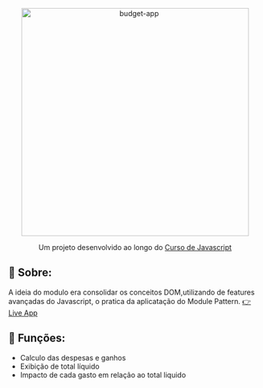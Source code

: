 <p align="center">
  <img alt="budget-app" src="https://i.imgur.com/yLOprtY.png" width="452">
</p>

<p align="center">
  Um projeto desenvolvido ao longo do <a href="https://www.udemy.com/course/the-complete-javascript-course/">Curso de Javascript</a>
</p>

## :book: Sobre:
A ideia do modulo era consolidar os conceitos DOM,utilizando de features avançadas do Javascript, o pratica da aplicatação do Module Pattern.
<a href="https://www.loom.com/share/dc0a4cbffc3346d8aa2fd98630155a46">:point_right: Live App</a>

## :rocket: Funções:
- Calculo das despesas e ganhos
- Exibição de total líquido
- Impacto de cada gasto em relação ao total liquido
